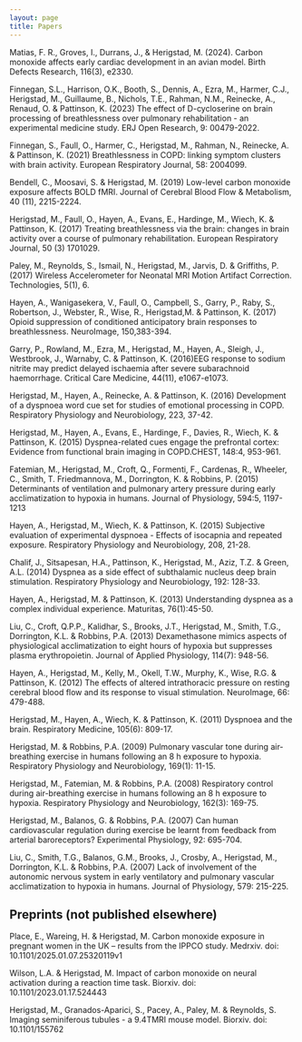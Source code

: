 ```yaml
---
layout: page
title: Papers
---
```

Matias, F. R., Groves, I., Durrans, J., & Herigstad, M. (2024). Carbon monoxide affects early cardiac development in an avian model. Birth Defects Research, 116(3), e2330. 

Finnegan, S.L., Harrison, O.K., Booth, S., Dennis, A., Ezra, M., Harmer, C.J., Herigstad, M., Guillaume, B., Nichols, T.E., Rahman, N.M., Reinecke, A., Renaud, O. & Pattinson, K. (2023) The effect of D-cycloserine on brain processing of breathlessness over pulmonary rehabilitation - an experimental medicine study. ERJ Open Research, 9: 00479-2022.

Finnegan, S., Faull, O., Harmer, C., Herigstad, M., Rahman, N., Reinecke, A. & Pattinson, K. (2021) Breathlessness in COPD: linking symptom clusters with brain activity. European Respiratory Journal, 58: 2004099.

Bendell, C., Moosavi, S. & Herigstad, M. (2019) Low-level carbon monoxide exposure affects BOLD fMRI. Journal of Cerebral Blood Flow & Metabolism, 40 (11), 2215-2224.

Herigstad, M., Faull, O., Hayen, A., Evans, E., Hardinge, M., Wiech, K. & Pattinson, K. (2017) Treating breathlessness via the brain: changes in brain activity over a course of pulmonary rehabilitation. European Respiratory Journal, 50 (3) 1701029. 

Paley, M., Reynolds, S., Ismail, N., Herigstad, M., Jarvis, D. & Griffiths, P. (2017) Wireless Accelerometer for Neonatal MRI Motion Artifact Correction. Technologies, 5(1), 6. 

Hayen,  A., Wanigasekera, V., Faull, O., Campbell, S., Garry, P., Raby, S., Robertson, J., Webster, R., Wise, R., Herigstad,M. & Pattinson, K. (2017) Opioid suppression of conditioned anticipatory brain responses to breathlessness. NeuroImage, 150,383-394. 

Garry, P., Rowland, M., Ezra, M., Herigstad, M., Hayen, A., Sleigh, J., Westbrook, J., Warnaby, C. & Pattinson, K. (2016)EEG response to sodium nitrite may predict delayed ischaemia after severe subarachnoid haemorrhage. Critical Care Medicine, 44(11), e1067-e1073. 

Herigstad, M., Hayen, A., Reinecke, A. & Pattinson, K. (2016) Development of a dyspnoea word cue set for studies of emotional processing in COPD. Respiratory Physiology and Neurobiology, 223, 37-42. 

Herigstad, M., Hayen, A., Evans, E., Hardinge, F., Davies, R., Wiech, K. & Pattinson, K. (2015) Dyspnea-related cues engage the prefrontal cortex: Evidence from functional brain imaging in COPD.CHEST, 148:4, 953-961. 

Fatemian, M., Herigstad, M., Croft, Q., Formenti, F., Cardenas, R., Wheeler, C., Smith, T. Friedmannova, M., Dorrington, K. & Robbins, P. (2015) Determinants of ventilation and pulmonary artery pressure during early acclimatization to hypoxia in humans. Journal of Physiology, 594:5, 1197-1213  

Hayen, A., Herigstad, M., Wiech, K. & Pattinson, K. (2015) Subjective evaluation of experimental dyspnoea - Effects of isocapnia and repeated exposure. Respiratory Physiology and Neurobiology, 208, 21-28.  

Chalif, J., Sitsapesan, H.A., Pattinson, K., Herigstad, M., Aziz, T.Z. & Green, A.L. (2014) Dyspnea as a side effect of subthalamic nucleus deep brain stimulation. Respiratory Physiology and Neurobiology, 192: 128-33. 

Hayen, A., Herigstad, M. & Pattinson, K. (2013) Understanding dyspnea as a complex individual experience. Maturitas, 76(1):45-50. 

Liu, C., Croft, Q.P.P., Kalidhar, S., Brooks, J.T., Herigstad, M., Smith, T.G., Dorrington, K.L. & Robbins, P.A. (2013) Dexamethasone mimics aspects of physiological acclimatization to eight hours of hypoxia but suppresses plasma erythropoietin. Journal of Applied Physiology, 114(7): 948-56. 

Hayen,  A., Herigstad, M.,  Kelly,  M.,  Okell,  T.W.,  Murphy,  K.,  Wise,  R.G.  &  Pattinson,  K.  (2012)  The  effects  of  altered intrathoracic pressure on resting cerebral blood flow and its response to visual stimulation. NeuroImage, 66: 479-488.

Herigstad, M., Hayen, A., Wiech, K. & Pattinson, K. (2011) Dyspnoea and the brain. Respiratory Medicine, 105(6):  809-17.

Herigstad, M. & Robbins, P.A. (2009) Pulmonary vascular tone during air-breathing exercise in humans following an 8 h exposure to hypoxia. Respiratory Physiology and Neurobiology, 169(1): 11-15. 

Herigstad, M., Fatemian, M. & Robbins, P.A. (2008) Respiratory control during air-breathing exercise in humans following an 8 h exposure to hypoxia. Respiratory Physiology and Neurobiology, 162(3): 169-75. 

Herigstad, M., Balanos, G. & Robbins, P.A. (2007) Can human cardiovascular regulation during exercise be learnt from feedback from arterial baroreceptors? Experimental Physiology, 92: 695-704. 

Liu, C., Smith, T.G., Balanos, G.M., Brooks, J., Crosby, A., Herigstad, M., Dorrington, K.L. & Robbins, P.A. (2007) Lack of involvement of the autonomic nervous system in early ventilatory and pulmonary vascular acclimatization to hypoxia in humans. Journal of Physiology, 579: 215-225. 

## Preprints (not published elsewhere)
Place, E., Wareing, H. & Herigstad, M. Carbon monoxide exposure in pregnant women in the UK – results from the IPPCO study. Medrxiv. doi: 10.1101/2025.01.07.25320119v1

Wilson, L.A. & Herigstad, M. Impact of carbon monoxide on neural activation during a reaction time task. Biorxiv. doi: 10.1101/2023.01.17.524443

Herigstad, M., Granados-Aparici, S., Pacey, A., Paley, M. & Reynolds, S. Imaging seminiferous tubules - a 9.4TMRI mouse model. Biorxiv. doi: 10.1101/155762 
